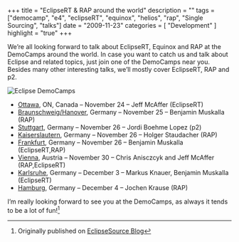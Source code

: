 +++
title = "EclipseRT & RAP around the world"
description = ""
tags = ["democamp", "e4", "eclipseRT", "equinox", "helios", "rap", "Single Sourcing", "talks"]
date = "2009-11-23"
categories = [
    "Development"
]
highlight = "true"
+++

We’re all looking forward to talk about EclipseRT, Equinox and RAP at
the DemoCamps around the world. In case you want to catch us and talk
about Eclipse and related topics, just join one of the DemoCamps near
you. Besides many other interesting talks, we’ll mostly cover EclipseRT,
RAP and p2.

![](https://wiki.eclipse.org/images/8/89/Eclipse-camp.gif "Eclipse
DemoCamps")

* [Ottawa][1], ON, Canada – November 24 – Jeff McAffer (EclipseRT)  
* [Braunschweig/Hanover][2], Germany – November 25 – Benjamin Muskalla (RAP)
* [Stuttgart][3], Germany – November 26 – Jordi Boehme Lopez (p2)  
* [Kaiserslautern][4], Germany – November 26 – Holger Staudacher (RAP)  
* [Frankfurt][5], Germany – November 26 – Benjamin Muskalla
(EclipseRT,RAP)  
* [Vienna][6], Austria – November 30 – Chris Anisczcyk and Jeff
McAffer (RAP,EclipseRT)  
* [Karlsruhe][7], Germany – December 3 – Markus Knauer, Benjamin
Muskalla (EclipseRT)  
* [Hamburg][8], Germany – December 4 – Jochen Krause (RAP)

I’m really looking forward to see you at the DemoCamps, as always it
tends to be a lot of fun![^footnote]

[^footnote]: Originally published on [EclipseSource Blog](https://eclipsesource.com/blogs/2009/11/23/eclipsert-rap-around-the-world/)



[1]: https://wiki.eclipse.org/Eclipse_DemoCamps_November_2009/Ottawa "Eclipse DemoCamps November 2009/Ottawa"
[2]: https://wiki.eclipse.org/Eclipse_DemoCamps_November_2009/Braunschweig/Hanover "Eclipse DemoCamps November 2009/Braunschweig/Hanover"
[3]: https://wiki.eclipse.org/Eclipse_DemoCamps_November_2009/Stuttgart "Eclipse DemoCamps November 2009/Stuttgart"
[4]: https://wiki.eclipse.org/Eclipse_DemoCamps_November_2009/Kaiserslautern "Eclipse DemoCamps November 2009/Kaiserslautern"
[5]: https://wiki.eclipse.org/Eclipse_DemoCamps_November_2009/Frankfurt "Eclipse DemoCamps November 2009/Frankfurt"
[6]: https://wiki.eclipse.org/Eclipse_DemoCamps_November_2009/Vienna "Eclipse DemoCamps November 2009/Vienna"
[7]: https://wiki.eclipse.org/Eclipse_DemoCamps_November_2009/Karlsruhe "Eclipse DemoCamps November 2009/Karlsruhe"
[8]: https://wiki.eclipse.org/Eclipse_DemoCamps_November_2009/Hamburg "Eclipse DemoCamps November 2009/Hamburg"

